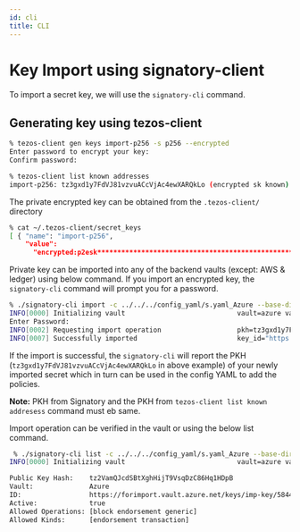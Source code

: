 ```yaml
---
id: cli
title: CLI
---
```


# Key Import using signatory-client

To import a secret key, we will use the `signatory-cli` command.

## Generating key using tezos-client

```bash
% tezos-client gen keys import-p256 -s p256 --encrypted
Enter password to encrypt your key:
Confirm password:
```

```bash
% tezos-client list known addresses
import-p256: tz3gxd1y7FdVJ81vzvuACcVjAc4ewXARQkLo (encrypted sk known)
```

The private encrypted key can be obtained from the `.tezos-client/` directory

```bash
% cat ~/.tezos-client/secret_keys
[ { "name": "import-p256",
    "value":
      "encrypted:p2esk**********************************************************" }]
```

Private key can be imported into any of the backend vaults (except: AWS & ledger) using below command.
If you import an encrypted key, the `signatory-cli` command will prompt you for a password.

```bash
% ./signatory-cli import -c ../../../config_yaml/s.yaml_Azure --base-dir ./ --vault azure p2esk*****************
INFO[0000] Initializing vault                            vault=azure vault_name=azure
Enter Password: 
INFO[0002] Requesting import operation                   pkh=tz3gxd1y7FdVJ81vzvuACcVjAc4ewXARQkLo vault=Azure vault_name="https://forimport.vault.azure.net/"
INFO[0007] Successfully imported                         key_id="https://forimport.vault.azure.net/keys/signatory-imported-2CsWhgGqeRdkEiA0LFm3WyN5DxS/9d2266b388734ef0b14203e0943465d7" pkh=tz3gxd1y7FdVJ81vzvuACcVjAc4ewXARQkLo vault=Azure vault_name="https://forimport.vault.azure.net/"
```

If the import is successful, the `signatory-cli` will report the PKH (`tz3gxd1y7FdVJ81vzvuACcVjAc4ewXARQkLo` in above example) of your newly imported secret which in turn can be used in the config YAML to add the policies.

**Note:** PKH from Signatory and the PKH from `tezos-client list known addresess` command must eb same.

Import operation can be verified in the vault or using the below list command.

```bash
 % ./signatory-cli list -c ../../../config_yaml/s.yaml_Azure --base-dir ./
INFO[0000] Initializing vault                            vault=azure vault_name=azure

Public Key Hash:    tz2VamQJcdSBtXghHijT9VsqDzC86Hq1HDpB
Vault:              Azure
ID:                 https://forimport.vault.azure.net/keys/imp-key/58441908018943889c0370fe9c228269
Active:             true
Allowed Operations: [block endorsement generic]
Allowed Kinds:      [endorsement transaction]
```
